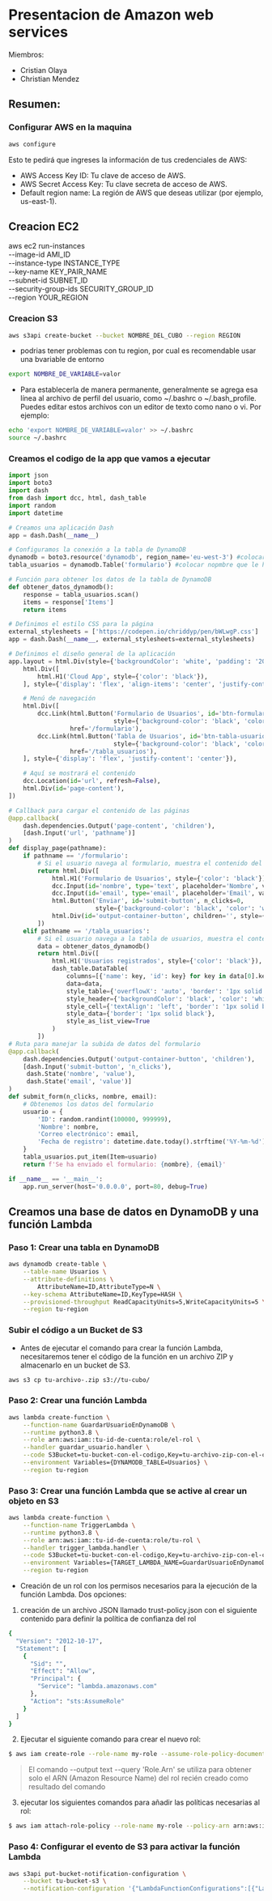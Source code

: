 # Presentacion de Amazon web services
Miembros:
- Cristian Olaya
- Christian Mendez

## Resumen:

### Configurar AWS en la maquina

```bash
aws configure
```

Esto te pedirá que ingreses la información de tus credenciales de AWS:

- AWS Access Key ID: Tu clave de acceso de AWS.
- AWS Secret Access Key: Tu clave secreta de acceso de AWS.
- Default region name: La región de AWS que deseas utilizar (por ejemplo, us-east-1).

 ## Creacion EC2

aws ec2 run-instances \
    --image-id AMI_ID \
    --instance-type INSTANCE_TYPE \
    --key-name KEY_PAIR_NAME \
    --subnet-id SUBNET_ID \
    --security-group-ids SECURITY_GROUP_ID \
    --region YOUR_REGION



### Creacion S3

```bash
aws s3api create-bucket --bucket NOMBRE_DEL_CUBO --region REGION
``````

- podrias tener problemas con tu region, por cual es recomendable usar una bvariable de entorno

```bash
export NOMBRE_DE_VARIABLE=valor
```

- Para establecerla de manera permanente, generalmente se agrega esa línea al archivo de perfil del usuario, como ~/.bashrc o ~/.bash_profile. Puedes editar estos archivos con un editor de texto como nano o vi. Por ejemplo:

```bash
echo 'export NOMBRE_DE_VARIABLE=valor' >> ~/.bashrc
source ~/.bashrc
```

### Creamos el codigo de la app que vamos a ejecutar

```python
import json
import boto3
import dash
from dash import dcc, html, dash_table
import random
import datetime

# Creamos una aplicación Dash
app = dash.Dash(__name__)

# Configuramos la conexión a la tabla de DynamoDB
dynamodb = boto3.resource('dynamodb', region_name='eu-west-3') #colocar la region que corresponde
tabla_usuarios = dynamodb.Table('formulario') #colocar nopmbre que le hayas puesto a la tabla

# Función para obtener los datos de la tabla de DynamoDB
def obtener_datos_dynamodb():
    response = tabla_usuarios.scan()
    items = response['Items']
    return items

# Definimos el estilo CSS para la página
external_stylesheets = ['https://codepen.io/chriddyp/pen/bWLwgP.css']
app = dash.Dash(__name__, external_stylesheets=external_stylesheets)

# Definimos el diseño general de la aplicación
app.layout = html.Div(style={'backgroundColor': 'white', 'padding': '20px', 'text-align': 'center'}, children=[
    html.Div([
        html.H1('Cloud App', style={'color': 'black'}),
    ], style={'display': 'flex', 'align-items': 'center', 'justify-content': 'center', 'margin-bottom': '20px'}),

    # Menú de navegación
    html.Div([
        dcc.Link(html.Button('Formulario de Usuarios', id='btn-formulario', n_clicks=0,
                             style={'background-color': 'black', 'color': 'white', 'border': 'none', 'margin': '10px', 'box-shadow': '2px 2px 5px 0px #000000'}),
                 href='/formulario'),
        dcc.Link(html.Button('Tabla de Usuarios', id='btn-tabla-usuarios', n_clicks=0,
                             style={'background-color': 'black', 'color': 'white', 'border': 'none', 'margin': '10px', 'box-shadow': '2px 2px 5px 0px #000000'}),
                 href='/tabla_usuarios'),
    ], style={'display': 'flex', 'justify-content': 'center'}),

    # Aquí se mostrará el contenido
    dcc.Location(id='url', refresh=False),
    html.Div(id='page-content'),
])

# Callback para cargar el contenido de las páginas
@app.callback(
    dash.dependencies.Output('page-content', 'children'),
    [dash.Input('url', 'pathname')]
)
def display_page(pathname):
    if pathname == '/formulario':
        # Si el usuario navega al formulario, muestra el contenido del formulario
        return html.Div([
            html.H1('Formulario de Usuarios', style={'color': 'black'}),
            dcc.Input(id='nombre', type='text', placeholder='Nombre', value='', style={'margin-bottom': '10px'}),
            dcc.Input(id='email', type='email', placeholder='Email', value='', style={'margin-bottom': '10px'}),
            html.Button('Enviar', id='submit-button', n_clicks=0,
                        style={'background-color': 'black', 'color': 'white', 'border': 'none', 'box-shadow': '2px 2px 5px 0px #000000'}),
            html.Div(id='output-container-button', children='', style={'margin-top': '10px', 'color': 'black'})
        ])
    elif pathname == '/tabla_usuarios':
        # Si el usuario navega a la tabla de usuarios, muestra el contenido de la tabla
        data = obtener_datos_dynamodb()
        return html.Div([
            html.H1('Usuarios registrados', style={'color': 'black'}),
            dash_table.DataTable(
                columns=[{'name': key, 'id': key} for key in data[0].keys()],
                data=data,
                style_table={'overflowX': 'auto', 'border': '1px solid black', 'backgroundColor': 'white'},
                style_header={'backgroundColor': 'black', 'color': 'white', 'fontWeight': 'bold'},
                style_cell={'textAlign': 'left', 'border': '1px solid black'},
                style_data={'border': '1px solid black'},
                style_as_list_view=True
            )
        ])
# Ruta para manejar la subida de datos del formulario
@app.callback(
    dash.dependencies.Output('output-container-button', 'children'),
    [dash.Input('submit-button', 'n_clicks'),
     dash.State('nombre', 'value'),
     dash.State('email', 'value')]
)
def submit_form(n_clicks, nombre, email):
    # Obtenemos los datos del formulario
    usuario = {
        'ID': random.randint(100000, 999999),
        'Nombre': nombre,
        'Correo electrónico': email,
        'Fecha de registro': datetime.date.today().strftime('%Y-%m-%d')
    }
    tabla_usuarios.put_item(Item=usuario)
    return f'Se ha enviado el formulario: {nombre}, {email}'

if __name__ == '__main__':
    app.run_server(host='0.0.0.0', port=80, debug=True)
```


## Creamos una base de datos en DynamoDB y una función Lambda

### Paso 1: Crear una tabla en DynamoDB

```bash
aws dynamodb create-table \
    --table-name Usuarios \
    --attribute-definitions \
        AttributeName=ID,AttributeType=N \
    --key-schema AttributeName=ID,KeyType=HASH \
    --provisioned-throughput ReadCapacityUnits=5,WriteCapacityUnits=5 \
    --region tu-region
```
### Subir el código a un Bucket de S3
- Antes de ejecutar el comando para crear la función Lambda, necesitaremos tener el código de la función en un archivo ZIP y almacenarlo en un bucket de S3. 

```bash
aws s3 cp tu-archivo-.zip s3://tu-cubo/
```

### Paso 2: Crear una función Lambda

```bash
aws lambda create-function \
    --function-name GuardarUsuarioEnDynamoDB \
    --runtime python3.8 \
    --role arn:aws:iam::tu-id-de-cuenta:role/el-rol \
    --handler guardar_usuario.handler \
    --code S3Bucket=tu-bucket-con-el-codigo,Key=tu-archivo-zip-con-el-codigo.zip \
    --environment Variables={DYNAMODB_TABLE=Usuarios} \
    --region tu-region

```

### Paso 3: Crear una función Lambda que se active al crear un objeto en S3

```bash
aws lambda create-function \
    --function-name TriggerLambda \
    --runtime python3.8 \
    --role arn:aws:iam::tu-id-de-cuenta:role/tu-rol \
    --handler trigger_lambda.handler \
    --code S3Bucket=tu-bucket-con-el-codigo,Key=tu-archivo-zip-con-el-codigo.zip \
    --environment Variables={TARGET_LAMBDA_NAME=GuardarUsuarioEnDynamoDB} \
    --region tu-region
```
- Creación de un rol con los permisos necesarios para la ejecución de la función Lambda. Dos opciones:

1. creación de un archivo JSON llamado trust-policy.json con el siguiente contenido para definir la política de confianza del rol

```bash
{
  "Version": "2012-10-17",
  "Statement": [
    {
      "Sid": "",
      "Effect": "Allow",
      "Principal": {
        "Service": "lambda.amazonaws.com"
      },
      "Action": "sts:AssumeRole"
    }
  ]
}
```

2. Ejecutar el siguiente comando para crear el nuevo rol:

```bash
$ aws iam create-role --role-name my-role --assume-role-policy-document file://trust-policy.json --output text --query 'Role.Arn'
```
> El comando --output text --query 'Role.Arn' se utiliza para obtener solo el ARN (Amazon Resource Name) del rol recién creado como resultado del comando

3. ejecutar los siguientes comandos para añadir las políticas necesarias al rol:

```bash
$ aws iam attach-role-policy --role-name my-role --policy-arn arn:aws:iam::aws:policy/AmazonDynamoDBFullAccess
```

### Paso 4: Configurar el evento de S3 para activar la función Lambda

```bash
aws s3api put-bucket-notification-configuration \
    --bucket tu-bucket-s3 \
    --notification-configuration '{"LambdaFunctionConfigurations":[{"LambdaFunctionArn":"arn:aws:lambda:tu-region:tu-id-de-cuenta:function:TriggerLambda","Events":["s3:ObjectCreated:*"]}]}'
```

